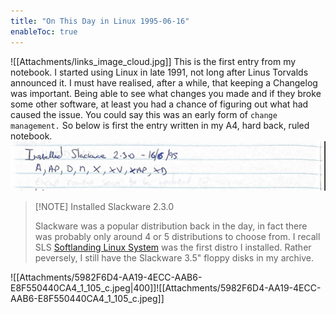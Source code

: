 ```yaml
---
title: "On This Day in Linux 1995-06-16"
enableToc: true
---
```

![[Attachments/links_image_cloud.jpg]]
This is the first entry from my notebook. I started using Linux in late 1991, not long after Linus Torvalds announced it. I  must have realised, after a while, that keeping a Changelog was important. Being able to see what changes you made and if they broke  some other software, at least you had a chance of figuring out what had caused the issue. You could say this was an early form of `change management.`
So below is first the entry written in my A4, hard back, ruled notebook.
![](Attachments/Screenshot%202022-10-18%20at%2019.27.54.jpg)

> [!NOTE] Installed Slackware 2.3.0
> 
> Slackware was a popular distribution back in the day, in fact there was probably only around 4 or 5 distributions to choose from. I recall SLS [Softlanding Linux System](https://en.wikipedia.org/wiki/Softlanding_Linux_System) was the first distro I installed.  Rather peversely, I still have the Slackware 3.5" floppy disks in my archive.

![[Attachments/5982F6D4-AA19-4ECC-AAB6-E8F550440CA4_1_105_c.jpeg|400]]![[Attachments/5982F6D4-AA19-4ECC-AAB6-E8F550440CA4_1_105_c.jpeg]]